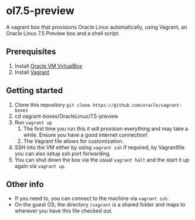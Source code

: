 # ol7.5-preview
A vagrant box that provisions Oracle Linux automatically, using Vagrant, an Oracle Linux 7.5 Preview  box and a shell script.

## Prerequisites
1. Install [Oracle VM VirtualBox](https://www.virtualbox.org/wiki/Downloads)
2. Install [Vagrant](https://vagrantup.com/)

## Getting started
1. Clone this repository `git clone https://github.com/oracle/vagrant-boxes`
2. cd vagrant-boxes/OracleLinux/7.5-preview
3. Run `vagrant up`
   1. The first time you run this it will provision everything and may take a while. Ensure you have a good internet connection!
   2. The Vagrant file allows for customization.
4. SSH into the VM either by using `vagrant ssh` 
   If required, by Vagrantfile you can also setup ssh port forwarding.
5. You can shut down the box via the usual `vagrant halt` and the start it up again via `vagrant up`.

## Other info

* If you need to, you can connect to the machine via `vagrant ssh`.
* On the guest OS, the directory `/vagrant` is a shared folder and maps to wherever you have this file checked out.
